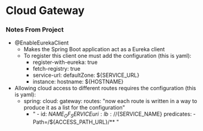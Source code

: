 # Cloud Gateway

### Notes From Project
- @EnableEurekaClient
  - Makes the Spring Boot application act as a Eureka client
  - To register this client one must add the configuration (this is yaml):
    - register-with-eureka: true
    - fetch-registry: true
    - service-url: defaultZone: ${SERVICE_URL}
    - instance: hostname: ${HOSTNAME}
- Allowing cloud access to different routes requires the configuration (this is yaml):
  - spring: cloud: gateway: routes: "now each route is written in a way to produce it as a list for the configuration"
    - " - id: ${NAME_OF_SERVICE} uri: lb://${SERVICE_NAME} predicates: - Path=/${ACCESS_PATH_URL}/** "